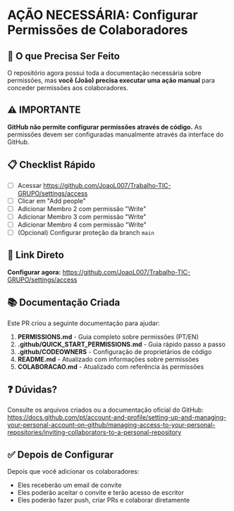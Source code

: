 # AÇÃO NECESSÁRIA: Configurar Permissões de Colaboradores

## 🎯 O que Precisa Ser Feito

O repositório agora possui toda a documentação necessária sobre permissões, mas **você (João) precisa executar uma ação manual** para conceder permissões aos colaboradores.

## ⚠️ IMPORTANTE

**GitHub não permite configurar permissões através de código.** As permissões devem ser configuradas manualmente através da interface do GitHub.

## 📋 Checklist Rápido

- [ ] Acessar https://github.com/JoaoL007/Trabalho-TIC-GRUPO/settings/access
- [ ] Clicar em "Add people"
- [ ] Adicionar Membro 2 com permissão "Write"
- [ ] Adicionar Membro 3 com permissão "Write"
- [ ] Adicionar Membro 4 com permissão "Write"
- [ ] (Opcional) Configurar proteção da branch `main`

## 🚀 Link Direto

**Configurar agora:** https://github.com/JoaoL007/Trabalho-TIC-GRUPO/settings/access

## 📚 Documentação Criada

Este PR criou a seguinte documentação para ajudar:

1. **PERMISSIONS.md** - Guia completo sobre permissões (PT/EN)
2. **.github/QUICK_START_PERMISSIONS.md** - Guia rápido passo a passo
3. **.github/CODEOWNERS** - Configuração de proprietários de código
4. **README.md** - Atualizado com informações sobre permissões
5. **COLABORACAO.md** - Atualizado com referência às permissões

## ❓ Dúvidas?

Consulte os arquivos criados ou a documentação oficial do GitHub:
https://docs.github.com/pt/account-and-profile/setting-up-and-managing-your-personal-account-on-github/managing-access-to-your-personal-repositories/inviting-collaborators-to-a-personal-repository

## ✅ Depois de Configurar

Depois que você adicionar os colaboradores:
- Eles receberão um email de convite
- Eles poderão aceitar o convite e terão acesso de escritor
- Eles poderão fazer push, criar PRs e colaborar diretamente
